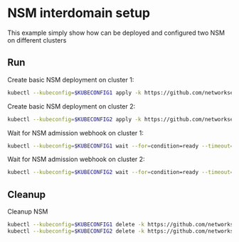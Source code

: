 # NSM interdomain setup


This example simply show how can be deployed and configured two NSM on different clusters

## Run

Create basic NSM deployment on cluster 1:

```bash
kubectl --kubeconfig=$KUBECONFIG1 apply -k https://github.com/networkservicemesh/deployments-k8s/examples/interdomain/nsm/cluster1?ref=9fe0fb0752b0bcac7873285f2b7b5fed94d1915b
```

Create basic NSM deployment on cluster 2:

```bash
kubectl --kubeconfig=$KUBECONFIG2 apply -k https://github.com/networkservicemesh/deployments-k8s/examples/interdomain/nsm/cluster2?ref=9fe0fb0752b0bcac7873285f2b7b5fed94d1915b
```

Wait for NSM admission webhook on cluster 1:

```bash
kubectl --kubeconfig=$KUBECONFIG1 wait --for=condition=ready --timeout=1m pod -n nsm-system -l app=admission-webhook-k8s
```

Wait for NSM admission webhook on cluster 2:

```bash
kubectl --kubeconfig=$KUBECONFIG2 wait --for=condition=ready --timeout=1m pod -n nsm-system -l app=admission-webhook-k8s
```

## Cleanup

Cleanup NSM
```bash
kubectl --kubeconfig=$KUBECONFIG1 delete -k https://github.com/networkservicemesh/deployments-k8s/examples/interdomain/nsm/cluster1?ref=9fe0fb0752b0bcac7873285f2b7b5fed94d1915b
kubectl --kubeconfig=$KUBECONFIG2 delete -k https://github.com/networkservicemesh/deployments-k8s/examples/interdomain/nsm/cluster2?ref=9fe0fb0752b0bcac7873285f2b7b5fed94d1915b
```
